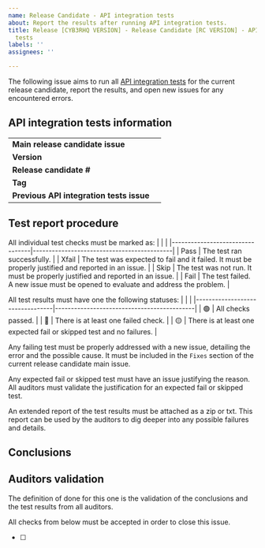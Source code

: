 ```yaml
---
name: Release Candidate - API integration tests
about: Report the results after running API integration tests.
title: Release [CYB3RHQ VERSION] - Release Candidate [RC VERSION] - API integration
  tests
labels: ''
assignees: ''

---
```


The following issue aims to run all [API integration tests](https://github.com/cyb3rhq/cyb3rhq/tree/master/api/test/integration) for the current release candidate, report the results, and open new issues for any encountered errors.

## API integration tests information
|                                          |                                            |
|------------------------------------------|--------------------------------------------|
| **Main release candidate issue**         |                                            |
| **Version**                              |                                            |
| **Release candidate #**                  |                                            |
| **Tag**                                  |                                            |
| **Previous API integration tests issue** |                                            |


## Test report procedure
All individual test checks must be marked as:
|                                  |                                            |
|---------------------------------|--------------------------------------------|
| Pass | The test ran successfully. |
| Xfail | The test was expected to fail and it failed. It must be properly justified and reported in an issue.  |
| Skip | The test was not run. It must be properly justified and reported in an issue.  |
| Fail | The test failed. A new issue must be opened to evaluate and address the problem. |

All test results must have one the following statuses: 
|                                  |                                            |
|---------------------------------|--------------------------------------------|
| :green_circle:  | All checks passed. |
| :red_circle:  | There is at least one failed check. |
| :yellow_circle:  | There is at least one expected fail or skipped test and no failures. |

Any failing test must be properly addressed with a new issue, detailing the error and the possible cause. It must be included in the `Fixes` section of the current release candidate main issue.

Any expected fail or skipped test must have an issue justifying the reason. All auditors must validate the justification for an expected fail or skipped test.

An extended report of the test results must be attached as a zip or txt. This report can be used by the auditors to dig deeper into any possible failures and details.

## Conclusions

<!--
All tests have been executed and the results can be found [here]().

|                |             |                     |                |
|----------------|-------------|---------------------|----------------|
| **Status**     | **Test**    | **Failure type**    | **Notes**      |
|                |             |                     |                |

All tests have passed and the fails have been reported or justified. I therefore conclude that this issue is finished and OK for this release candidate.
-->

## Auditors validation
The definition of done for this one is the validation of the conclusions and the test results from all auditors.

All checks from below must be accepted in order to close this issue.

- [ ]
